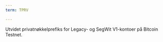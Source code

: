 ```yaml
---
term: TPRV

---
```

Utvidet privatnøkkelprefiks for Legacy- og SegWit V1-kontoer på Bitcoin Testnet.